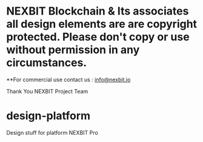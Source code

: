# NEXBIT Blockchain & Its associates all design elements are are copyright protected. Please don't copy or use without permission in any circumstances.

**For commercial use contact us : info@nexbit.io

Thank You
NEXBIT Project Team

# design-platform
Design stuff for platform NEXBIT Pro
